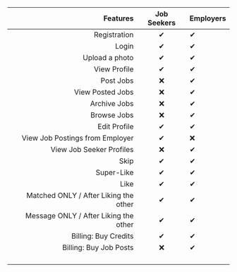 |Features  |Job Seekers | Employers   |
|---:|:---:|:---|
|Registration| ✔   | ✔  |
|Login   |✔   |✔   |
|Upload a photo   |✔   |✔   |
|View Profile   |✔   | ✔   |
|Post Jobs   |❌   | ✔    |
|View Posted Jobs  | ❌  |✔   |
|Archive Jobs   | ❌  | ✔  |
|Browse Jobs   |  ❌ |✔   |
|Edit Profile   | ✔ | ✔  |
|View Job Postings from Employer   | ✔  |❌   |
|View Job Seeker Profiles  | ❌  | ✔  |
|Skip   | ✔  |  ✔ |
|Super-Like   |✔   | ✔  |
|Like   |✔   | ✔  |
|Matched ONLY / After Liking the other   | ✔  |  ✔ |
|Message ONLY / After Liking the other | ✔  |  ✔ |
|Billing: Buy Credits  | ✔  | ✔  |
|Billing: Buy Job Posts   | ❌  | ✔  |
|   |   |   |
|   |   |   |
|   |   |   |
|   |   |   |

